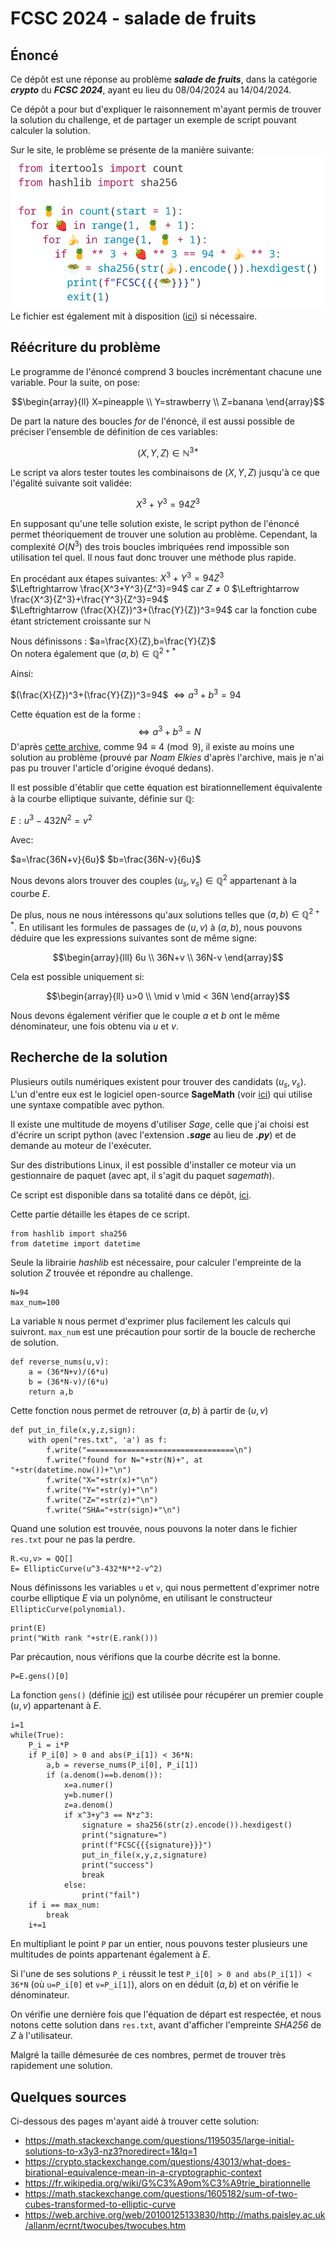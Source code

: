 # FCSC 2024 - salade de fruits

## Énoncé
Ce dépôt est une réponse au problème ***salade de fruits***, dans la catégorie ***crypto*** du ***FCSC 2024***, ayant eu lieu du 08/04/2024 au 14/04/2024.

Ce dépôt a pour but d'expliquer le raisonnement m'ayant permis de trouver la solution du challenge, et de partager un exemple de script pouvant calculer la solution.

Sur le site, le problème se présente de la manière suivante:
![énoncé du problème](salade-de-fruits.png)
Le fichier est également mit à disposition ([ici](salade-de-fruits.py)) si nécessaire.

## Réécriture du problème

Le programme de l'énoncé comprend 3 boucles incrémentant chacune une variable. Pour la suite, on pose:

$$\begin{array}{ll}
	X=pineapple \\
	Y=strawberry \\
	Z=banana
\end{array}$$


De part la nature des boucles *for* de l'énoncé, il est aussi possible de préciser l'ensemble de définition de ces variables:

$$(X,Y,Z) \in \mathbb{N}^{3*}$$

Le script va alors tester toutes les combinaisons de $(X,Y,Z)$ jusqu'à ce que l'égalité suivante soit validée:

$$X^3+Y^3=94 Z^3$$

En supposant qu'une telle solution existe, le script python de l'énoncé permet théoriquement de trouver une solution au problème. Cependant, la complexité $O(N^3)$ des trois boucles imbriquées rend impossible son utilisation tel quel. Il nous faut donc trouver une méthode plus rapide.


En procédant aux étapes suivantes:
$X^3+Y^3=94 Z^3$  
$\Leftrightarrow \frac{X^3+Y^3}{Z^3}=94$ car $Z\ne 0$
$\Leftrightarrow \frac{X^3}{Z^3}+\frac{Y^3}{Z^3}=94$  
$\Leftrightarrow (\frac{X}{Z})^3+(\frac{Y}{Z})^3=94$  car la fonction cube étant strictement croissante sur $\mathbb{N}$

Nous définissons : $a=\frac{X}{Z},b=\frac{Y}{Z}$  
On notera également que $(a,b) \in \mathbb{Q}^{2+*}$

Ainsi:

$(\frac{X}{Z})^3+(\frac{Y}{Z})^3=94$
$\Leftrightarrow a^3+b^3=94$

Cette équation est de la forme :
$$\Leftrightarrow a^3+b^3=N$$
D'après [cette archive](https://web.archive.org/web/20100125133830/http://maths.paisley.ac.uk/allanm/ecrnt/twocubes/twocubes.htm), comme $94\equiv 4 \pmod 9$, il existe au moins une solution au problème (prouvé par *Noam Elkies* d'après l'archive, mais je n'ai pas pu trouver l'article d'origine évoqué dedans).

Il est possible d'établir que cette équation est birationnellement équivalente à la courbe elliptique suivante, définie sur $\mathbb{Q}$:

$E:u^3-432N^2=v^2$

Avec:

$a=\frac{36N+v}{6u}$
$b=\frac{36N-v}{6u}$

Nous devons alors trouver des couples $(u_{s},v_{s}) \in \mathbb{Q}^{2}$  appartenant à la courbe $E$.

De plus, nous ne nous intéressons qu'aux solutions telles que $(a,b) \in \mathbb{Q}^{2+*}$.
En utilisant les formules de passages de $(u,v)$ à $(a,b)$, nous pouvons déduire que les expressions suivantes sont de même signe:  

$$\begin{array}{lll}
	6u \\
	36N+v \\
	36N-v
\end{array}$$

Cela est possible uniquement si:  

$$\begin{array}{ll}
	u>0 \\
	\mid v \mid < 36N
\end{array}$$

Nous devons également vérifier que le couple $a$ et $b$ ont le même dénominateur, une fois obtenu via $u$ et $v$.

## Recherche de la solution

Plusieurs outils numériques existent pour trouver des candidats $(u_{s},v_{s})$. L'un d'entre eux est le logiciel open-source **SageMath** (voir [ici](https://www.sagemath.org/)) qui utilise une syntaxe compatible avec python.

Il existe une multitude de moyens d'utiliser *Sage*, celle que j'ai choisi est d'écrire un script python (avec l'extension ***.sage*** au lieu de ***.py***) et de demande au moteur de l'exécuter.

Sur des distributions Linux, il est possible d'installer ce moteur via un gestionnaire de paquet (avec apt, il s'agit du paquet *sagemath*).

Ce script est disponible dans sa totalité dans ce dépôt, [ici](script.sage).

Cette partie détaille les étapes de ce script.

```
from hashlib import sha256
from datetime import datetime
```
Seule la librairie *hashlib* est nécessaire, pour calculer l'empreinte de la solution $Z$ trouvée et répondre au challenge.
```
N=94
max_num=100
```
La variable `N` nous permet d'exprimer plus facilement les calculs qui suivront.
`max_num` est une précaution pour sortir de la boucle de recherche de solution.

```
def reverse_nums(u,v):
	a = (36*N+v)/(6*u)
	b = (36*N-v)/(6*u)
	return a,b
```
Cette fonction nous permet de retrouver $(a,b)$ à partir de $(u,v)$
```
def put_in_file(x,y,z,sign):
	with open("res.txt", 'a') as f:
		f.write("=================================\n")
		f.write("found for N="+str(N)+", at "+str(datetime.now())+"\n")
		f.write("X="+str(x)+"\n")
		f.write("Y="+str(y)+"\n")
		f.write("Z="+str(z)+"\n")
		f.write("SHA="+str(sign)+"\n")
```
Quand une solution est trouvée, nous pouvons la noter dans le fichier `res.txt` pour ne pas la perdre.
```
R.<u,v> = QQ[]
E= EllipticCurve(u^3-432*N**2-v^2)
```
Nous définissons les variables `u` et `v`, qui nous permettent d'exprimer notre courbe elliptique $E$ via un polynôme, en utilisant le constructeur `EllipticCurve(polynomial)`.
```
print(E)
print("With rank "+str(E.rank()))
```
Par précaution, nous vérifions que la courbe décrite est la bonne.
```
P=E.gens()[0]
```
La fonction `gens()` (définie [ici](https://doc.sagemath.org/html/en/reference/arithmetic_curves/sage/schemes/elliptic_curves/ell_finite_field.html#sage.schemes.elliptic_curves.ell_finite_field.EllipticCurve_finite_field.gens)) est utilisée pour récupérer un premier couple $(u,v)$ appartenant à $E$.

```
i=1
while(True):
	P_i = i*P
	if P_i[0] > 0 and abs(P_i[1]) < 36*N:
		a,b = reverse_nums(P_i[0], P_i[1])
		if (a.denom()==b.denom()):
			x=a.numer()
			y=b.numer()
			z=a.denom()
			if x^3+y^3 == N*z^3:
				signature = sha256(str(z).encode()).hexdigest()
				print("signature=")
				print(f"FCSC{{{signature}}}")
				put_in_file(x,y,z,signature)
				print("success")
				break
			else:
				print("fail")
	if i == max_num:
		break
	i+=1
```
En multipliant le point `P` par un entier, nous pouvons tester plusieurs une multitudes de points appartenant également à $E$.

Si l'une de ses solutions `P_i` réussit le test `P_i[0] > 0 and abs(P_i[1]) < 36*N` (où `u=P_i[0]` et `v=P_i[1]`), alors on en déduit $(a,b)$ et on vérifie le dénominateur.

On vérifie une dernière fois que l'équation de départ est respectée, et nous notons cette solution dans `res.txt`, avant d'afficher l'empreinte *SHA256* de $Z$ à l'utilisateur.

Malgré la taille démesurée de ces nombres, permet de trouver très rapidement une solution.

## Quelques sources
Ci-dessous des pages m'ayant aidé à trouver cette solution:
 * https://math.stackexchange.com/questions/1195035/large-initial-solutions-to-x3y3-nz3?noredirect=1&lq=1
 * https://crypto.stackexchange.com/questions/43013/what-does-birational-equivalence-mean-in-a-cryptographic-context
 * https://fr.wikipedia.org/wiki/G%C3%A9om%C3%A9trie_birationnelle
 * https://math.stackexchange.com/questions/1605182/sum-of-two-cubes-transformed-to-elliptic-curve
 * https://web.archive.org/web/20100125133830/http://maths.paisley.ac.uk/allanm/ecrnt/twocubes/twocubes.htm